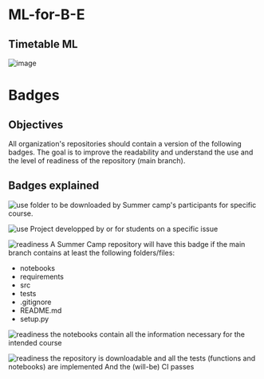 # ML-for-B-E

## Timetable ML
![image](https://user-images.githubusercontent.com/9529168/181918450-24de40e6-e433-4383-8636-7b401e9ab05c.png)


# Badges

## Objectives

All organization's repositories should contain a version of the following badges. The goal is to improve the readability and understand the use and the level of readiness of the repository (main branch).

## Badges explained

![use](https://img.shields.io/badge/use-Summer%20Camp-green) folder to be downloaded by Summer camp's participants for specific course.

![use](https://img.shields.io/badge/use-Project-green) Project developped by or for students on a specific issue

![readiness](https://img.shields.io/badge/readiness-initialization-red) A Summer Camp repository will have this badge if the main branch contains at least the following folders/files:

- notebooks
- requirements
- src
- tests
- .gitignore
- README.md
- setup.py

![readiness](https://img.shields.io/badge/readiness-downloadable-red) the notebooks contain all the information necessary for the intended course

![readiness](https://img.shields.io/badge/readiness-fully%20implemented-red) the repository is downloadable and all the tests (functions and notebooks) are implemented And the (will-be) CI passes
